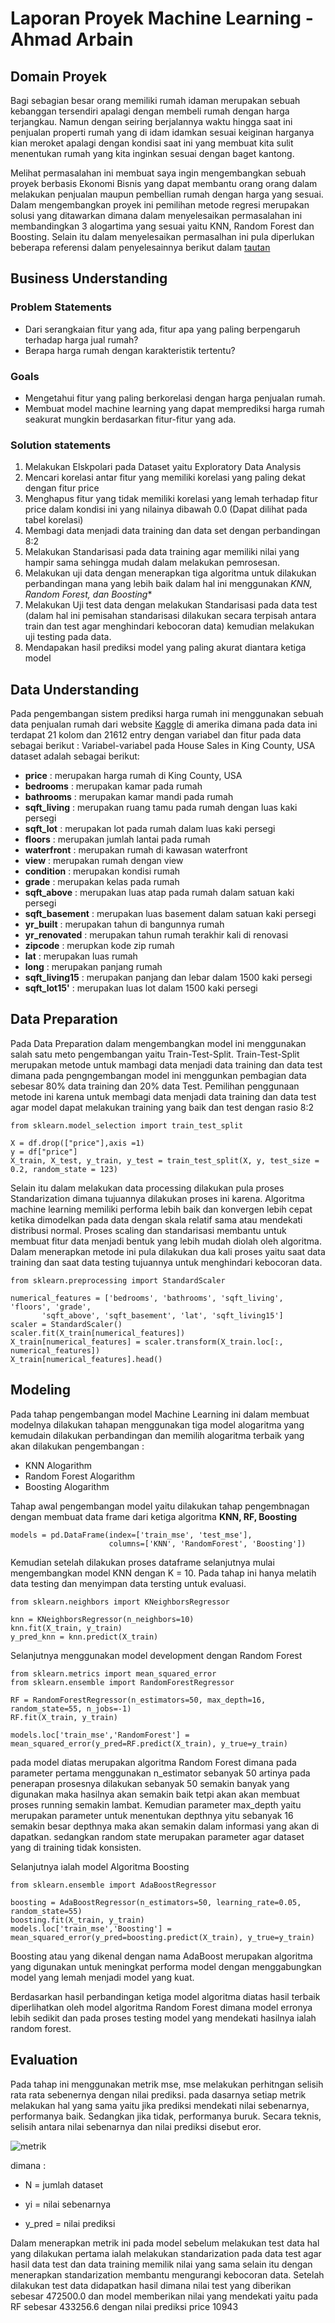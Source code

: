 # Laporan Proyek Machine Learning - Ahmad Arbain

## Domain Proyek

Bagi sebagian besar orang memiliki rumah idaman merupakan sebuah kebanggan tersendiri apalagi dengan membeli rumah dengan harga terjangkau. Namun dengan seiring berjalannya waktu hingga saat ini penjualan properti rumah yang di idam idamkan sesuai keiginan harganya kian meroket apalagi dengan kondisi saat ini yang membuat kita sulit menentukan rumah yang kita inginkan sesuai dengan baget kantong.

Melihat permasalahan ini membuat saya ingin mengembangkan sebuah proyek berbasis Ekonomi Bisnis yang dapat membantu orang orang dalam melakukan penjualan maupun pembellian rumah dengan harga yang sesuai. Dalam mengembangkan proyek ini pemilihan metode regresi merupakan solusi yang ditawarkan dimana dalam menyelesaikan permasalahan ini membandingkan 3 alogartima yang sesuai yaitu KNN, Random Forest dan Boosting. Selain itu dalam menyelesaikan permasalhan ini pula diperlukan beberapa referensi dalam penyelesainnya berikut dalam [tautan](https://journal.ithb.ac.id/telematika/article/view/321)

## Business Understanding
### Problem Statements
* Dari serangkaian fitur yang ada, fitur apa yang paling berpengaruh terhadap harga jual rumah?
* Berapa harga rumah dengan karakteristik tertentu?  

### Goals
* Mengetahui fitur yang paling berkorelasi dengan harga penjualan rumah.
* Membuat model machine learning yang dapat memprediksi harga rumah seakurat mungkin berdasarkan fitur-fitur yang ada.

### Solution statements
1.  Melakukan Elskpolari pada Dataset yaitu Exploratory Data Analysis
2. Mencari korelasi antar fitur yang memiliki korelasi yang paling dekat dengan fitur price
3. Menghapus fitur yang tidak memiliki korelasi yang lemah terhadap fitur price dalam kondisi ini yang nilainya dibawah 0.0 (Dapat dilihat pada tabel korelasi)
4. Membagi data menjadi data training dan data set dengan perbandingan 8:2
5. Melakukan Standarisasi pada data training agar memiliki nilai yang hampir sama sehingga mudah dalam melakukan pemrosesan.
6. Melakukan uji data dengan menerapkan tiga algoritma untuk dilakukan perbandingan mana yang lebih baik dalam hal ini menggunakan **KNN*, Random Forest, dan Boosting**
7. Melakukan Uji test data dengan melakukan Standarisasi pada data test (dalam hal ini pemisahan standarisasi dilakukan secara terpisah antara train dan test agar menghindari kebocoran data) kemudian melakukan uji testing pada data.
8. Mendapakan hasil prediksi model yang paling akurat diantara ketiga model

## Data Understanding

Pada pengembangan sistem prediksi harga rumah ini menggunakan sebuah data penjualan rumah dari website [Kaggle](https://www.kaggle.com/harlfoxem/housesalesprediction) di amerika dimana pada data ini terdapat 21 kolom dan 21612 entry dengan variabel dan fitur pada data sebagai berikut :
Variabel-variabel pada House Sales in King County, USA dataset adalah sebagai berikut:
-   **price** : merupakan harga rumah di King County, USA
-   **bedrooms** : merupakan kamar pada rumah
-   **bathrooms**  : merupakan kamar mandi pada rumah
-   **sqft_living** : merupakan ruang tamu pada rumah dengan luas kaki persegi
-   **sqft_lot** : merupakan lot pada rumah dalam luas kaki persegi
-   **floors** : merupakan jumlah lantai pada rumah
-   **waterfront** : merupakan rumah di kawasan waterfront
-   **view** : merupakan rumah dengan view
-   **condition** : merupakan kondisi rumah
-   **grade** : merupakan kelas pada rumah
-   **sqft_above** : merupakan luas atap pada rumah dalam satuan kaki persegi
-   **sqft_basement** : merupakan luas basement dalam satuan kaki persegi
-   **yr_built** : merupakan tahun di bangunnya rumah
-   **yr_renovated** : merupakan tahun rumah terakhir kali di renovasi
-   **zipcode** : merupkan kode zip rumah
-   **lat** : merupakan luas rumah
-   **long** : merupakan panjang rumah
-   **sqft_living15** : merupakan panjang dan lebar dalam 1500 kaki persegi
-   **sqft_lot15'** : merupakan luas lot dalam 1500 kaki persegi

## Data Preparation

Pada Data Preparation dalam mengembangkan model ini menggunakan salah satu meto pengembangan yaitu Train-Test-Split. Train-Test-Split merupakan metode untuk mambagi data menjadi data training dan data test dimana pada pengngembangan model ini menggunkan pembagian data sebesar 80% data training dan 20% data Test. Pemilihan penggunaan metode ini karena untuk membagi data menjadi data training dan data test agar model dapat melakukan training yang baik dan test dengan rasio 8:2

```
from sklearn.model_selection import train_test_split
 
X = df.drop(["price"],axis =1)
y = df["price"]
X_train, X_test, y_train, y_test = train_test_split(X, y, test_size = 0.2, random_state = 123)
```

Selain itu dalam melakukan data processing dilakukan pula proses Standarization dimana tujuannya dilakukan proses ini karena. Algoritma machine learning memiliki performa lebih baik dan konvergen lebih cepat ketika dimodelkan pada data dengan skala relatif sama atau mendekati distribusi normal. Proses scaling dan standarisasi membantu untuk membuat fitur data menjadi bentuk yang lebih mudah diolah oleh algoritma. Dalam menerapkan metode ini pula dilakukan dua kali proses yaitu saat data training dan saat data testing tujuannya untuk menghindari kebocoran data.

```
from sklearn.preprocessing import StandardScaler
 
numerical_features = ['bedrooms', 'bathrooms', 'sqft_living', 'floors', 'grade',
       'sqft_above', 'sqft_basement', 'lat', 'sqft_living15']
scaler = StandardScaler()
scaler.fit(X_train[numerical_features])
X_train[numerical_features] = scaler.transform(X_train.loc[:, numerical_features])
X_train[numerical_features].head()
```

## Modeling
Pada tahap pengembangan model Machine Learning ini dalam membuat modelnya dilakukan tahapan menggunakan tiga model alogaritma yang kemudain dilakukan perbandingan dan memilih alogaritma terbaik yang akan dilakukan pengembangan :
-   KNN Alogarithm
-   Random Forest Alogarithm
-   Boosting Alogarithm

Tahap awal pengembangan model yaitu dilakukan tahap pengembnagan dengan membuat data frame dari ketiga algoritma **KNN, RF, Boosting**

```
models = pd.DataFrame(index=['train_mse', 'test_mse'], 
                      columns=['KNN', 'RandomForest', 'Boosting'])
```

Kemudian setelah dilakukan proses dataframe selanjutnya mulai mengembangkan model KNN dengan K = 10. Pada tahap ini hanya melatih data testing dan menyimpan data tersting untuk evaluasi.
```
from sklearn.neighbors import KNeighborsRegressor
 
knn = KNeighborsRegressor(n_neighbors=10)
knn.fit(X_train, y_train)
y_pred_knn = knn.predict(X_train)
```
Selanjutnya menggunakan model development dengan Random Forest
````
from sklearn.metrics import mean_squared_error
from sklearn.ensemble import RandomForestRegressor
 
RF = RandomForestRegressor(n_estimators=50, max_depth=16, random_state=55, n_jobs=-1)
RF.fit(X_train, y_train)
 
models.loc['train_mse','RandomForest'] = mean_squared_error(y_pred=RF.predict(X_train), y_true=y_train)          
````

pada model diatas merupakan algoritma Random Forest dimana pada parameter pertama menggunakan n_estimator sebanyak 50 artinya pada penerapan prosesnya dilakukan sebanyak 50 semakin banyak yang digunakan maka hasilnya akan semakin baik tetpi akan akan membuat proses running semakin lambat. Kemudian parameter max_depth yaitu merupakan parameter untuk menentukan depthnya yitu sebanyak 16 semakin besar depthnya maka akan semakin dalam informasi yang akan di dapatkan. sedangkan random state merupakan parameter agar dataset yang di training tidak konsisten.

Selanjutnya ialah model Algoritma Boosting 
```
from sklearn.ensemble import AdaBoostRegressor
 
boosting = AdaBoostRegressor(n_estimators=50, learning_rate=0.05, random_state=55)                             
boosting.fit(X_train, y_train)
models.loc['train_mse','Boosting'] = mean_squared_error(y_pred=boosting.predict(X_train), y_true=y_train)
```

Boosting atau yang dikenal dengan nama AdaBoost merupakan algoritma yang digunakan untuk meningkat performa model dengan menggabungkan model yang lemah menjadi model yang kuat. 

Berdasarkan hasil perbandingan ketiga model algoritma diatas hasil terbaik diperlihatkan oleh model algoritma Random Forest dimana model erronya lebih sedikit dan pada proses testing model yang mendekati hasilnya ialah random forest.

## Evaluation

Pada tahap ini menggunakan metrik mse, mse melakukan perhitngan selisih rata rata sebenernya dengan nilai prediksi. pada dasarnya setiap metrik melakukan hal yang sama yaitu jika prediksi mendekati nilai sebenarnya, performanya baik. Sedangkan jika tidak, performanya buruk. Secara teknis, selisih antara nilai sebenarnya dan nilai prediksi disebut eror.

![metrik](https://lms.onnocenter.or.id/wiki/images/thumb/1/18/Metric1.png/200px-Metric1.png)

dimana : 
-   N = jumlah dataset

-   yi = nilai sebenarnya

-   y_pred = nilai prediksi

Dalam menerapkan metrik ini pada model sebelum melakukan test data hal yang dilakukan pertama ialah melakukan standarization pada data test agar hasil data test dan data training memilik nilai yang sama selain itu dengan menerapkan standarization membantu mengurangi kebocoran data. Setelah dilakukan test data didapatkan hasil dimana nilai test yang diberikan sebesar 472500.0	dan model memberikan nilai yang mendekati yaitu pada RF sebesar 433256.6	dengan nilai prediksi price 10943

